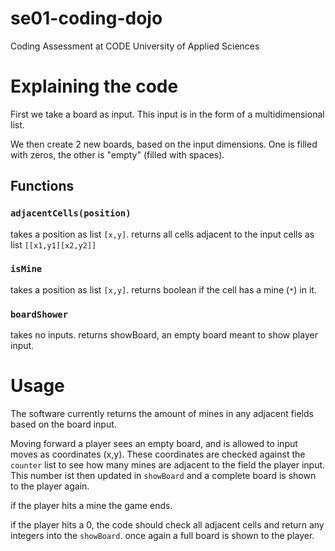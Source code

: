 # se01-coding-dojo
Coding Assessment at CODE University of Applied Sciences

# Explaining the code

First we take a board as input. This input is in the form of a multidimensional list.

We then create 2 new boards, based on the input dimensions. One is filled with zeros, the other is "empty" (filled with spaces).

## Functions
### `adjacentCells(position)`
takes a position as list `[x,y]`.
returns all cells adjacent to the input cells as list `[[x1,y1][x2,y2]]`

### `isMine`
takes a position as list `[x,y]`.
returns boolean if the cell has a mine (`*`) in it.

### `boardShower`
takes no inputs.
returns showBoard, an empty board meant to show player input.

# Usage
The software currently returns the amount of mines in any adjacent fields based on the board input.

Moving forward a player sees an empty board, and is allowed to input moves as coordinates (x,y). These coordinates are checked against the `counter` list to see how many mines are adjacent to the field the player input. This number ist then updated in `showBoard` and a complete board is shown to the player again.

if the player hits a mine the game ends.

if the player hits a 0, the code should check all adjacent cells and return any integers into the `showBoard`. once again a full board is shown to the player.